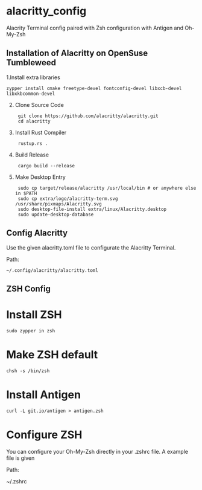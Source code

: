 # alacritty_config
Alacrity Terminal config paired with Zsh configuration with Antigen and Oh-My-Zsh


## Installation of Alacritty on OpenSuse Tumbleweed

1.Install extra libraries

    zypper install cmake freetype-devel fontconfig-devel libxcb-devel libxkbcommon-devel


2. Clone Source Code

        git clone https://github.com/alacritty/alacritty.git
        cd alacritty

5. Install Rust Compiler

        rustup.rs .

6. Build Release

        cargo build --release

8. Make Desktop Entry

        sudo cp target/release/alacritty /usr/local/bin # or anywhere else in $PATH
        sudo cp extra/logo/alacritty-term.svg /usr/share/pixmaps/Alacritty.svg
        sudo desktop-file-install extra/linux/Alacritty.desktop
        sudo update-desktop-database

## Config Alacritty
  Use the given alacritty.toml file to configurate the Alacritty Terminal.
  
  Path:
  
    ~/.config/alacritty/alacritty.toml


## ZSH Config 

# Install ZSH 

    sudo zypper in zsh 

# Make ZSH default

    chsh -s /bin/zsh

# Install Antigen

    curl -L git.io/antigen > antigen.zsh

# Configure ZSH 

You can configure your Oh-My-Zsh directly in your .zshrc file. A example file is given

Path:

  ~/.zshrc
